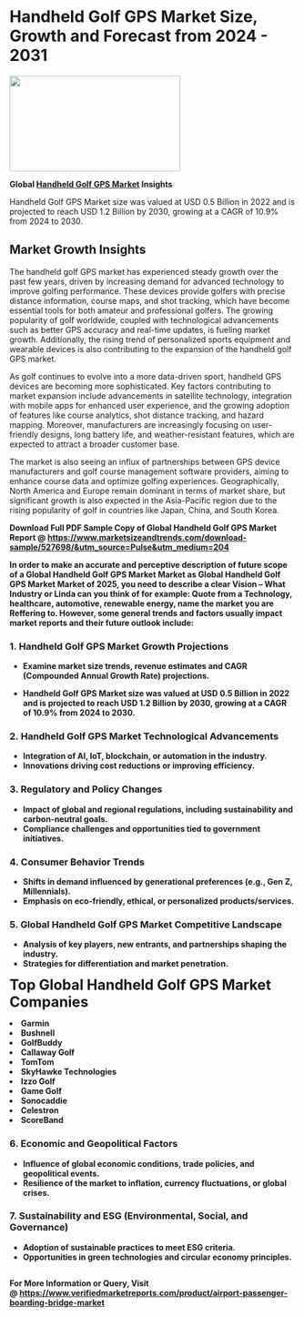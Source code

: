 <H1>Handheld Golf GPS Market Size, Growth and Forecast from 2024 - 2031</H1><img class="aligncenter size-medium wp-image-584254" src="https://thirdeyenews.in/wp-content/uploads/2024/09/Global-Market-Research-300x168.jpeg" alt="" width="300" height="168" /><p><strong>Global&nbsp;<a href="https://www.marketsizeandtrends.com/download-sample/527698/&amp;utm_source=Pulse&amp;utm_medium=204">Handheld Golf GPS Market</a> Insights</strong></p><p>Handheld Golf GPS Market size was valued at USD 0.5 Billion in 2022 and is projected to reach USD 1.2 Billion by 2030, growing at a CAGR of 10.9% from 2024 to 2030.</p><p><h2>Market Growth Insights</h2> <p>The handheld golf GPS market has experienced steady growth over the past few years, driven by increasing demand for advanced technology to improve golfing performance. These devices provide golfers with precise distance information, course maps, and shot tracking, which have become essential tools for both amateur and professional golfers. The growing popularity of golf worldwide, coupled with technological advancements such as better GPS accuracy and real-time updates, is fueling market growth. Additionally, the rising trend of personalized sports equipment and wearable devices is also contributing to the expansion of the handheld golf GPS market.</p> <p><strong></strong></p> <p>As golf continues to evolve into a more data-driven sport, handheld GPS devices are becoming more sophisticated. Key factors contributing to market expansion include advancements in satellite technology, integration with mobile apps for enhanced user experience, and the growing adoption of features like course analytics, shot distance tracking, and hazard mapping. Moreover, manufacturers are increasingly focusing on user-friendly designs, long battery life, and weather-resistant features, which are expected to attract a broader customer base.</p> <p>The market is also seeing an influx of partnerships between GPS device manufacturers and golf course management software providers, aiming to enhance course data and optimize golfing experiences. Geographically, North America and Europe remain dominant in terms of market share, but significant growth is also expected in the Asia-Pacific region due to the rising popularity of golf in countries like Japan, China, and South Korea.</p> <p><strong></p><p><span class=""><strong>Download Full PDF Sample Copy of Global Handheld Golf GPS Market Report</strong> @ <a href="https://www.marketsizeandtrends.com/download-sample/527698/&amp;utm_source=Pulse&amp;utm_medium=204" target="_blank">https://www.marketsizeandtrends.com/download-sample/527698/&amp;utm_source=Pulse&amp;utm_medium=204</a></span></p><p>In order to make an accurate and perceptive description of future scope of a Global&nbsp;Handheld Golf GPS Market Market as Global&nbsp;Handheld Golf GPS Market Market of 2025, you need to describe a clear Vision &ndash; What Industry or Linda can you think of for example: Quote from a Technology, healthcare, automotive, renewable energy, name the market you are Reffering to. However, some general trends and factors usually impact market reports and their future outlook include:</p><h3>1.&nbsp;<strong>Handheld Golf GPS Market Growth Projections</strong></h3><ul><li>Examine market size trends, revenue estimates and CAGR (Compounded Annual Growth Rate) projections.</li><li><p>Handheld Golf GPS Market size was valued at USD 0.5 Billion in 2022 and is projected to reach USD 1.2 Billion by 2030, growing at a CAGR of 10.9% from 2024 to 2030.</p></li></ul><h3>2.&nbsp;<strong>Handheld Golf GPS Market Technological Advancements</strong></h3><ul><li>Integration of AI, IoT, blockchain, or automation in the industry.</li><li>Innovations driving cost reductions or improving efficiency.</li></ul><h3>3.&nbsp;<strong>Regulatory and Policy Changes</strong></h3><ul><li>Impact of global and regional regulations, including sustainability and carbon-neutral goals.</li><li>Compliance challenges and opportunities tied to government initiatives.</li></ul><h3>4.&nbsp;<strong>Consumer Behavior Trends</strong></h3><ul><li>Shifts in demand influenced by generational preferences (e.g., Gen Z, Millennials).</li><li>Emphasis on eco-friendly, ethical, or personalized products/services.</li></ul><h3>5.&nbsp;<strong>Global Handheld Golf GPS Market Competitive Landscape</strong></h3><ul><li>Analysis of key players, new entrants, and partnerships shaping the industry.</li><li>Strategies for differentiation and market penetration.</li></ul><p data-pm-slice="1 1 []"><span style="color: inherit; font-family: inherit; font-size: 25px;">Top Global Handheld Golf GPS Market Companies</span></p><div class="" data-test-id=""><p><li>Garmin</li><li> Bushnell</li><li> GolfBuddy</li><li> Callaway Golf</li><li> TomTom</li><li> SkyHawke Technologies</li><li> Izzo Golf</li><li> Game Golf</li><li> Sonocaddie</li><li> Celestron</li><li> ScoreBand</li></p></div><h3>6.&nbsp;<strong>Economic and Geopolitical Factors</strong></h3><ul><li>Influence of global economic conditions, trade policies, and geopolitical events.</li><li>Resilience of the market to inflation, currency fluctuations, or global crises.</li></ul><h3>7.&nbsp;<strong>Sustainability and ESG (Environmental, Social, and Governance)</strong></h3><ul><li>Adoption of sustainable practices to meet ESG criteria.</li><li>Opportunities in green technologies and circular economy principles.</li></ul><h2><strong style="font-size: 14px;">For More Information or Query, Visit @&nbsp;</strong><a style="background-color: #ffffff; font-size: 14px;" href="https://www.marketsizeandtrends.com/report/handheld-golf-gps-market/" target="_blank">https://www.verifiedmarketreports.com/product/airport-passenger-boarding-bridge-market</a></h2>
